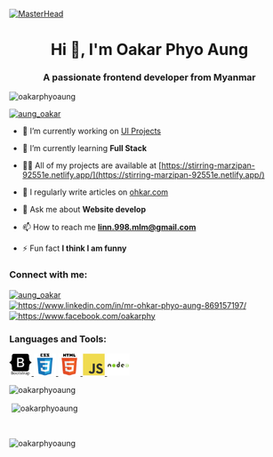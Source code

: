 

[![MasterHead](https://1.bp.blogspot.com/-7A4WynwLsMw/XbBpCXG8fHI/AAAAAAAAMt4/uOa1bpLskYgrwGbllhSu2SDj_Mig8SXJQCLcBGAsYHQ/s1600/2000_600px.gif)](https://rishavchanda.io)

<h1 align="center">Hi 👋, I'm Oakar Phyo Aung</h1>
<h3 align="center">A passionate frontend developer from Myanmar</h3>

<p align="left"> <img src="https://komarev.com/ghpvc/?username=oakarphyoaung&label=Profile%20views&color=0e75b6&style=flat" alt="oakarphyoaung" /> </p>

<p align="left"> <a href="https://twitter.com/aung_oakar" target="blank"><img src="https://img.shields.io/twitter/follow/aung_oakar?logo=twitter&style=for-the-badge" alt="aung_oakar" /></a> </p>

- 🔭 I’m currently working on [UI Projects](https://cozy-banoffee-9dd5bb.netlify.app/)

- 🌱 I’m currently learning **Full Stack**

- 👨‍💻 All of my projects are available at [https://stirring-marzipan-92551e.netlify.app/](https://stirring-marzipan-92551e.netlify.app/)

- 📝 I regularly write articles on [ohkar.com](ohkar.com)

- 💬 Ask me about **Website develop**

- 📫 How to reach me **linn.998.mlm@gmail.com**

- ⚡ Fun fact **I think I am funny**

<h3 align="left">Connect with me:</h3>
<p align="left">
<a href="https://twitter.com/aung_oakar" target="blank"><img align="center" src="https://raw.githubusercontent.com/rahuldkjain/github-profile-readme-generator/master/src/images/icons/Social/twitter.svg" alt="aung_oakar" height="30" width="40" /></a>
<a href="https://linkedin.com/in/https://www.linkedin.com/in/mr-ohkar-phyo-aung-869157197/" target="blank"><img align="center" src="https://raw.githubusercontent.com/rahuldkjain/github-profile-readme-generator/master/src/images/icons/Social/linked-in-alt.svg" alt="https://www.linkedin.com/in/mr-ohkar-phyo-aung-869157197/" height="30" width="40" /></a>
<a href="https://fb.com/https://www.facebook.com/oakarphy" target="blank"><img align="center" src="https://raw.githubusercontent.com/rahuldkjain/github-profile-readme-generator/master/src/images/icons/Social/facebook.svg" alt="https://www.facebook.com/oakarphy" height="30" width="40" /></a>
</p>

<h3 align="left">Languages and Tools:</h3>
<p align="left"> <a href="https://getbootstrap.com" target="_blank" rel="noreferrer"> <img src="https://raw.githubusercontent.com/devicons/devicon/master/icons/bootstrap/bootstrap-plain-wordmark.svg" alt="bootstrap" width="40" height="40"/> </a> <a href="https://www.w3schools.com/css/" target="_blank" rel="noreferrer"> <img src="https://raw.githubusercontent.com/devicons/devicon/master/icons/css3/css3-original-wordmark.svg" alt="css3" width="40" height="40"/> </a> <a href="https://www.w3.org/html/" target="_blank" rel="noreferrer"> <img src="https://raw.githubusercontent.com/devicons/devicon/master/icons/html5/html5-original-wordmark.svg" alt="html5" width="40" height="40"/> </a> <a href="https://developer.mozilla.org/en-US/docs/Web/JavaScript" target="_blank" rel="noreferrer"> <img src="https://raw.githubusercontent.com/devicons/devicon/master/icons/javascript/javascript-original.svg" alt="javascript" width="40" height="40"/> </a> <a href="https://nodejs.org" target="_blank" rel="noreferrer"> <img src="https://raw.githubusercontent.com/devicons/devicon/master/icons/nodejs/nodejs-original-wordmark.svg" alt="nodejs" width="40" height="40"/> </a> </p>

<p><img align="left" src="https://github-readme-stats.vercel.app/api/top-langs?username=oakarphyoaung&show_icons=true&locale=en&layout=compact" alt="oakarphyoaung" /></p>
<br/>
<p>&nbsp;<img align="center" src="https://github-readme-stats.vercel.app/api?username=oakarphyoaung&show_icons=true&locale=en" alt="oakarphyoaung" /></p>
<br/>
<p><img align="center" src="https://github-readme-streak-stats.herokuapp.com/?user=oakarphyoaung&" alt="oakarphyoaung" /></p>
